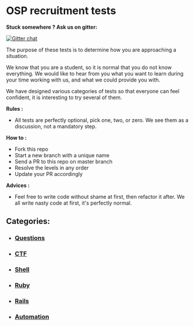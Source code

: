 # OSP recruitment tests

**Stuck somewhere ? Ask us on gitter:**

[![Gitter chat](https://badges.gitter.im/open-source-politics/org.png)](https://gitter.im/open-source-politics/Lobby)

The purpose of these tests is to determine how you are approaching a situation. 

We know that you are a student, so it is normal that you do not know everything. We would like to hear from you what you want to learn during your time working with us, and what we could provide you with.

We have designed various categories of tests so that everyone can feel confident, it is interesting to try several of them. 

**Rules :**
* All tests are perfectly optional, pick one, two, or zero. We see them as a discussion, not a mandatory step.

**How to :**
* Fork this repo
* Start a new branch with a unique name
* Send a PR to this repo on master branch
* Resolve the levels in any order
* Update your PR accordingly

**Advices :**
* Feel free to write code without shame at first, then refactor it after. We all write nasty code at first, it's perfectly normal.

## Categories: 
* ### [Questions](./questions/Readme.md)
* ### [CTF](./CTF/Readme.md)
* ### [Shell](shell/Readme.md)
* ### [Ruby](./ruby/Readme.md)
* ### [Rails](./rails/Readme.md)
* ### [Automation](./automation/Readme.md)
